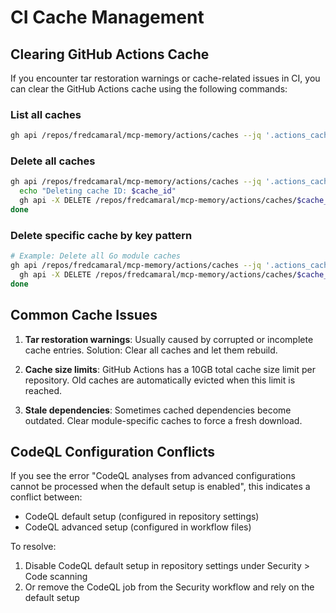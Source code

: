 # CI Cache Management

## Clearing GitHub Actions Cache

If you encounter tar restoration warnings or cache-related issues in CI, you can clear the GitHub Actions cache using the following commands:

### List all caches
```bash
gh api /repos/fredcamaral/mcp-memory/actions/caches --jq '.actions_caches[] | {key: .key, size_in_bytes: .size_in_bytes, created_at: .created_at}'
```

### Delete all caches
```bash
gh api /repos/fredcamaral/mcp-memory/actions/caches --jq '.actions_caches[].id' | while read cache_id; do
  echo "Deleting cache ID: $cache_id"
  gh api -X DELETE /repos/fredcamaral/mcp-memory/actions/caches/$cache_id
done
```

### Delete specific cache by key pattern
```bash
# Example: Delete all Go module caches
gh api /repos/fredcamaral/mcp-memory/actions/caches --jq '.actions_caches[] | select(.key | contains("go-")) | .id' | while read cache_id; do
  gh api -X DELETE /repos/fredcamaral/mcp-memory/actions/caches/$cache_id
done
```

## Common Cache Issues

1. **Tar restoration warnings**: Usually caused by corrupted or incomplete cache entries. Solution: Clear all caches and let them rebuild.

2. **Cache size limits**: GitHub Actions has a 10GB total cache size limit per repository. Old caches are automatically evicted when this limit is reached.

3. **Stale dependencies**: Sometimes cached dependencies become outdated. Clear module-specific caches to force a fresh download.

## CodeQL Configuration Conflicts

If you see the error "CodeQL analyses from advanced configurations cannot be processed when the default setup is enabled", this indicates a conflict between:
- CodeQL default setup (configured in repository settings)
- CodeQL advanced setup (configured in workflow files)

To resolve:
1. Disable CodeQL default setup in repository settings under Security > Code scanning
2. Or remove the CodeQL job from the Security workflow and rely on the default setup